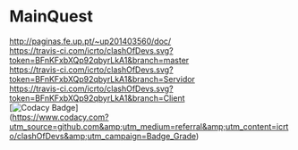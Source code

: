 # MainQuest
http://paginas.fe.up.pt/~up201403560/doc/  
https://travis-ci.com/icrto/clashOfDevs.svg?token=BFnKFxbXQp92qbyrLkA1&branch=master  
https://travis-ci.com/icrto/clashOfDevs.svg?token=BFnKFxbXQp92qbyrLkA1&branch=Servidor  
https://travis-ci.com/icrto/clashOfDevs.svg?token=BFnKFxbXQp92qbyrLkA1&branch=Client  
[![Codacy Badge](https://api.codacy.com/project/badge/Grade/cb86e5bb09fe433eb99dac88950ce32e)]  
(https://www.codacy.com?utm_source=github.com&amp;utm_medium=referral&amp;utm_content=icrto/clashOfDevs&amp;utm_campaign=Badge_Grade)
